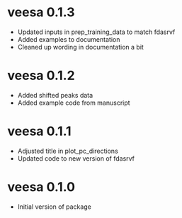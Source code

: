 # veesa 0.1.3

- Updated inputs in prep_training_data to match fdasrvf
- Added examples to documentation
- Cleaned up wording in documentation a bit

# veesa 0.1.2

- Added shifted peaks data
- Added example code from manuscript

# veesa 0.1.1

- Adjusted title in plot_pc_directions
- Updated code to new version of fdasrvf

# veesa 0.1.0

- Initial version of package
